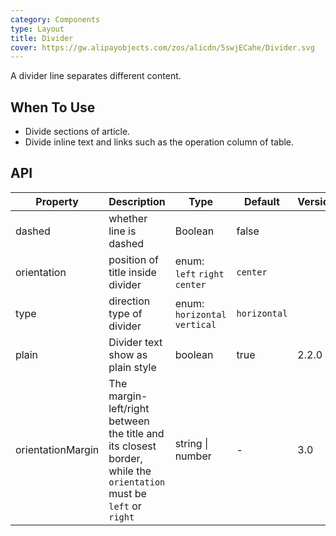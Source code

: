 ```yaml
---
category: Components
type: Layout
title: Divider
cover: https://gw.alipayobjects.com/zos/alicdn/5swjECahe/Divider.svg
---
```


A divider line separates different content.

## When To Use

- Divide sections of article.
- Divide inline text and links such as the operation column of table.

## API

| Property | Description | Type | Default | Version |
| --- | --- | --- | --- | --- |
| dashed | whether line is dashed | Boolean | false |  |
| orientation | position of title inside divider | enum: `left` `right` `center` | `center` |  |
| type | direction type of divider | enum: `horizontal` `vertical` | `horizontal` |  |
| plain | Divider text show as plain style | boolean | true | 2.2.0 |
| orientationMargin | The margin-left/right between the title and its closest border, while the `orientation` must be `left` or `right` | string \| number | - | 3.0 |
